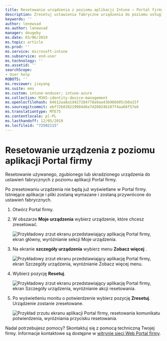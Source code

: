 ```yaml
---
title: Resetowanie urządzenia z poziomu aplikacji Intune — Portal firmy | Microsoft Docs
description: Zresetuj ustawienia fabryczne urządzenia do poziomu usługi Portal firmy dla systemu Windows 10.
keywords: ''
author: lenewsad
ms.author: lanewsad
manager: dougeby
ms.date: 03/06/2019
ms.topic: article
ms.prod: ''
ms.service: microsoft-intune
ms.subservice: end-user
ms.technology: ''
ms.assetid: ''
searchScope:
- User help
ROBOTS: ''
ms.reviewer: jieyang
ms.suite: ems
ms.custom: intune-enduser; intune-azure
ms.collection: M365-identity-device-management
ms.openlocfilehash: 64612aa8a1d427284778a9aa43b966b05cb0a15f
ms.sourcegitcommit: ebf72b038219904d6e7d20024b107f4aa68f57e6
ms.translationtype: MTE75
ms.contentlocale: pl-PL
ms.lasthandoff: 12/05/2019
ms.locfileid: "72502115"
---
```

# <a name="reset-device-from-the-company-portal-app"></a>Resetowanie urządzenia z poziomu aplikacji Portal firmy  

Resetowanie używanego, zgubionego lub skradzionego urządzenia do ustawień fabrycznych z poziomu aplikacji Portal firmy.  

Po zresetowaniu urządzenia nie będą już wyświetlane w Portal firmy. Istniejące aplikacje i pliki zostaną wymazane i zostaną przywrócone do ustawień fabrycznych.  


1. Otwórz Portal firmy.  
2. W obszarze **Moje urządzenia** wybierz urządzenie, które chcesz zresetować.   

    ![Przykładowy zrzut ekranu przedstawiający aplikację Portal firmy, ekran główny, wyróżnianie sekcji Moje urządzenia.](./media/1802-cp-app-windows-home.png)  

3. Na ekranie **szczegóły urządzenia** wybierz menu **Zobacz więcej** .  

    ![Przykładowy zrzut ekranu przedstawiający aplikację Portal firmy, ekran Szczegóły urządzenia, wyróżnianie Zobacz więcej menu.](./media/1802-cp-app-windows-device-details.png)  

4. Wybierz pozycję **Resetuj**.  

     ![Przykładowy zrzut ekranu przedstawiający aplikację Portal firmy, ekran Szczegóły urządzenia, wyróżnianie akcji resetowania. ](./media/1802-cp-app-windows-device-details-reset.png)  

5. Po wyświetleniu monitu o potwierdzenie wybierz pozycję **Zresetuj**. Urządzenie zostanie zresetowane.  

     ![Przykład zrzutu ekranu aplikacji Portal firmy, resetowania komunikatu potwierdzenia, wyróżniania przycisku resetowania. ](./media/1802-cp-app-windows-reset-confirm.png)  

Nadal potrzebujesz pomocy? Skontaktuj się z pomocą techniczną Twojej firmy. Informacje kontaktowe są dostępne w [witrynie sieci Web Portal firmy](https://go.microsoft.com/fwlink/?linkid=2010980).  

